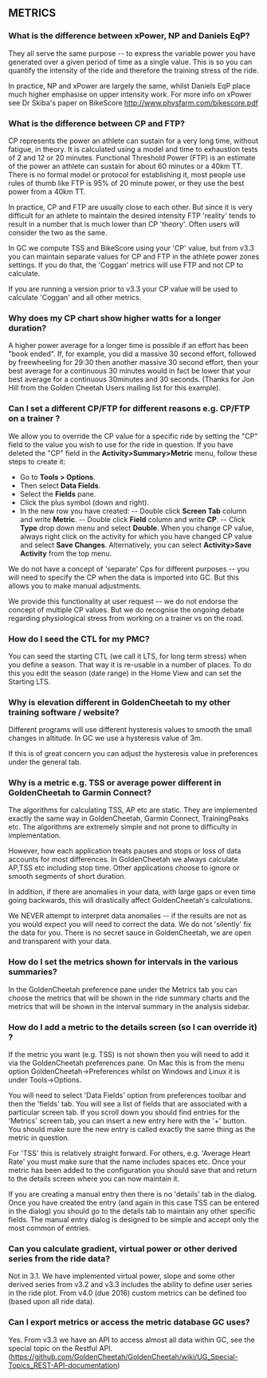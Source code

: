 ## METRICS


### What is the difference between xPower, NP and Daniels EqP?

They all serve the same purpose -- to express the variable power you have generated over
a given period of time as a single value. This is so you can quantify the intensity of
the ride and therefore the training stress of the ride.

In practice, NP and xPower are largely the same, whilst Daniels EqP place much higher
emphasise on upper intensity work. For more info on xPower see Dr Skiba's paper on BikeScore
<http://www.physfarm.com/bikescore.pdf>



### What is the difference between CP and FTP?

CP represents the power an athlete can sustain for a very long time, without fatigue, in theory. It is calculated using a model and time to exhaustion tests of 2 and 12 or 20 minutes. Functional Threshold Power (FTP) is an estimate of the power an athlete can sustain for about 60 minutes or a 40km TT. There is no formal model or protocol for establishing it, most people use rules of thumb like FTP is 95% of 20 minute power, or they use the best power from a 40km TT. 

In practice, CP and FTP are usually close to each other. But since it is very difficult for an athlete to maintain the desired intensity FTP 'reality' tends to result in a number that is much lower than CP 'theory'. Often users will consider the two as the same.

In GC we compute TSS and BikeScore using your 'CP' value, but from v3.3 you can maintain separate
values for CP and FTP in the athlete power zones settings. If you do that, the 'Coggan' metrics will use
FTP and not CP to calculate.

If you are running a version prior to v3.3 your CP value will be used to calculate 'Coggan' and all
other metrics. 

### Why does my CP chart show higher watts for a longer duration?

A higher power average for a longer time is possible if an effort has been "book ended".
If, for example, you did a massive 30 second effort, followed by freewheeling for 29:30
then another massive 30 second effort, then your best average for a continuous 30 minutes
would in fact be lower that your best average for a continuous 30minutes and 30 seconds.
(Thanks for Jon Hill from the Golden Cheetah Users mailing list for this example).



### Can I set a different CP/FTP for different reasons e.g. CP/FTP on a trainer ?

We allow you to override the CP value for a specific ride by setting the "CP" field to
the value you wish to use for the ride in question. If you have deleted the  "CP" field in the **Activity>Summary>Metric** menu, follow these steps to create it:
- Go to **Tools > Options**.
- Then select **Data Fields**.
- Select the **Fields** pane.
- Click the plus symbol (down and right).
- In the new row you have created:
-- Double click **Screen Tab** column and write **Metric**.
-- Double click **Field** column and write **CP**.
-- Click **Type** drop down menu and select **Double**.
When you change CP value, always right click on the activity for which you have changed CP value and select **Save Changes**. Alternatively, you can select **Activity>Save Activity** from the top menu.

We do not have a concept of 'separate' Cps for different purposes -- you will need to specify the CP when the data is imported into GC. But this allows you to make manual adjustments.

We provide this functionality at user request -- we do not endorse the concept of multiple
CP values. But we do recognise the ongoing debate regarding physiological stress from
working on a trainer vs on the road.


### How do I seed the CTL for my PMC?

You can seed the starting CTL (we call it LTS, for long term stress) when you define a
season. That way it is re-usable in a number of places. To do this you edit the season
(date range) in the Home View and can set the Starting LTS.

### Why is elevation different in GoldenCheetah to my other training software / website?

Different programs will use different hysteresis values to smooth the small changes in
altitude. In GC we use a hysteresis value of 3m.

If this is of great concern you can adjust the hysteresis value in preferences under the
general tab.



### Why is a metric e.g. TSS or average power different in GoldenCheetah to Garmin Connect?

The algorithms for calculating TSS, AP etc are static. They are implemented exactly the
same way in GoldenCheetah, Garmin Connect, TrainingPeaks etc. The algorithms are extremely
simple and not prone to difficulty in implementation.

However, how each application treats pauses and stops or loss of data accounts for most
differences. In GoldenCheetah we always calculate AP,TSS etc including stop time. Other
applications choose to ignore or smooth segments of short duration.

In addition, if there are anomalies in your data, with large gaps or even time going
backwards, this will drastically affect GoldenCheetah's calculations.

We NEVER attempt to interpret data anomalies -- if the results are not as you would expect
you will need to correct the data. We do not 'silently' fix the data for you. There is no
secret sauce in GoldenCheetah, we are open and transparent with your data.



### How do I set the metrics shown for intervals in the various summaries?

In the GoldenCheetah preference pane under the Metrics tab you can choose the metrics
that will be shown in the ride summary charts and the metrics that will be shown in the
interval summary in the analysis sidebar.



### How do I add a metric to the details screen (so I can override it) ?

If the metric you want (e.g. TSS) is not shown then you will need to add it via the
GoldenCheetah preferences pane. On Mac this is from the menu option
GoldenCheetah->Preferences whilst on Windows and Linux it is under Tools->Options.

You will need to select 'Data Fields' option from preferences toolbar and then the
'fields' tab. You will see a list of fields that are associated with a particular screen
tab. If you scroll down you should find entries for the 'Metrics' screen tab, you can
insert a new entry here with the '+' button. You should make sure the new entry is
called exactly the same thing as the metric in question.

For 'TSS' this is relatively straight forward. For others, e.g. 'Average Heart Rate' you
must make sure that the name includes spaces etc. Once your metric has been added to the
configuration you should save that and return to the details screen where you can now
maintain it.

If you are creating a manual entry then there is no 'details' tab in the dialog. Once
you have created the entry (and again in this case TSS can be entered in the dialog)
you should go to the details tab to maintain any other specific fields. The manual entry
dialog is designed to be simple and accept only the most common of entries.



### Can you calculate gradient, virtual power or other derived series from the ride data?

Not in 3.1. We have implemented virtual power, slope and some other derived series from v3.2
and v3.3 includes the ability to define user series in the ride plot. From v4.0 (due 2016) custom
metrics can be defined too (based upon all ride data).



### Can I export metrics or access the metric database GC uses?

Yes. From v3.3 we have an API to access almost all data within GC, see the special
topic on the Restful API. (https://github.com/GoldenCheetah/GoldenCheetah/wiki/UG_Special-Topics_REST-API-documentation)
